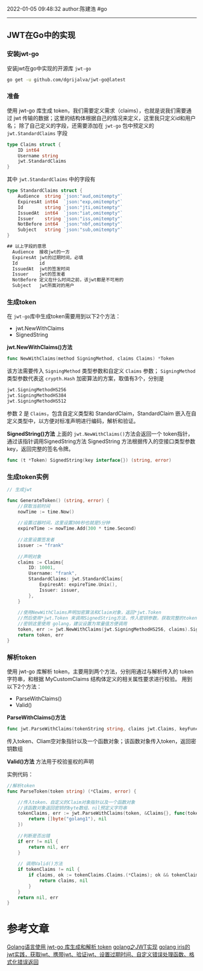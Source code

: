 2022-01-05
09:48:32
author:陈建浩
#go

--- 
## JWT在Go中的实现
### 安装jwt-go
安装jwt在go中实现的开源库 `jwt-go`

```bash
go get -u github.com/dgrijalva/jwt-go@latest
```


### 准备
使用 jwt-go 库生成 token，我们需要定义需求（claims），也就是说我们需要通过 jwt 传输的数据；这里的结构体根据自己的情况来定义，这里我只定义id和用户名；
除了自己定义的字段，还需要添加在 `jwt-go` 包中预定义的 `jwt.StandardClaims` 字段
```go
type Claims struct {
	ID int64	
	Username string
	jwt.StandardClaims
}
```
其中  `jwt.StandardClaims` 中的字段有
```go
type StandardClaims struct {
	Audience  string `json:"aud,omitempty"`
	ExpiresAt int64  `json:"exp,omitempty"`
	Id        string `json:"jti,omitempty"`
	IssuedAt  int64  `json:"iat,omitempty"`
	Issuer    string `json:"iss,omitempty"`
	NotBefore int64  `json:"nbf,omitempty"`
	Subject   string `json:"sub,omitempty"`
}
```

```go
## 以上字段的意思
  Audience  接收jwt的一方
  ExpiresAt jwt的过期时间，必填
  Id        id
  IssuedAt  jwt的签发时间
  Issuer    jwt的签发者
  NotBefore 定义在什么时间之前，该jwt都是不可用的
  Subject   jwt所面对的用户
```

### 生成token
在 `jwt-go`库中生成token需要用到以下2个方法：
- jwt.NewWithClaims
- SignedString

**jwt.NewWithClaims()方法**
```go
func NewWithClaims(method SigningMethod, claims Claims) *Token
```
该方法需要传入 `SigningMethod` 类型参数和自定义 `Claims` 参数；
 `SigningMethod` 类型参数代表这 `crypth.Hash` 加密算法的方案，取值有3个，分别是
 ```go
jwt.SigningMethodHS256
jwt.SigningMethodHS384
jwt.SigningMethodHS512
 ```

 参数 2 是 `Claims`，包含自定义类型和 StandardClaim，StandardClaim 嵌入在自定义类型中，以方便对标准声明进行编码，解析和验证。

 **SignedString()方法**
 上面的 `jwt.NewWithClaims()`方法会返回一个 token指针，通过该指针调用SignedString方法
 SignedString 方法根据传入的空接口类型参数 key，返回完整的签名令牌。
 ```go
func (t *Token) SignedString(key interface{}) (string, error) 
```

### 生成token实例
```go
// 生成jwt

func GenerateToken() (string, error) {
	//获取当前时间	
	nowTime := time.Now()
	
	//设置过器时间，这里设置300秒也就是5分钟	
	expireTime := nowTime.Add(300 * time.Second)	  
	
	//这里设置签发者	
	issuer := "frank"	  
	
	//声明对象	
	claims := Claims{	
		ID: 10001,	
		Username: "frank",	
		StandardClaims: jwt.StandardClaims{	
			ExpiresAt: expireTime.Unix(),	
			Issuer: issuer,	
		},	
	}	  
	
	//使用NewWithClaims声明加密算法和Claim对象，返回*jwt.Token	
	//然后使用*jwt.Token 来调用SignedString方法，传入密钥参数，获取完整的token和错误对象	
	//密钥这里使用 golang，建议设置为常量值方便调用
	token, err := jwt.NewWithClaims(jwt.SigningMethodHS256, claims).SignedString([]byte("golang"))	
	return token, err
}
```

### 解析token
使用 jwt-go 库解析 token，主要用到两个方法，分别用通过与解析传入的 token 字符串，和根据 MyCustomClaims 结构体定义的相关属性要求进行校验。
用到以下2个方法：
- ParseWithClaims()
- Valid()

**ParseWithClaims()方法**

```go
func jwt.ParseWithClaims(tokenString string, claims jwt.Claims, keyFunc jwt.Keyfunc) (*jwt.Token, error)
```
传入token、Cliam空对象指针以及一个函数对象；该函数对象传入token，返回密钥数组


**Valid()方法**
方法用于校验鉴权的声明

实例代码：
```go
//解析token
func ParseToken(token string) (*Claims, error) {

	//传入token、自定义的Claim对象指针以及一个函数对象	
	//该函数对象返回密钥的byte数组、nil预定义字符串	
	tokenClaims, err := jwt.ParseWithClaims(token, &Claims{}, func(token *jwt.Token) (interface{}, error) {	
		return []byte("golang1"), nil	
	})
	  	
	//判断是否出错	
	if err != nil {	
		return nil, err	
	}	  
	
	// 调用Valid()方法	
	if tokenClaims != nil {	
		if claims, ok := tokenClaims.Claims.(*Claims); ok && tokenClaims.Valid {	
			return claims, nil	
		}	
	}	
	return nil, err
}
```



# 参考文章
[Golang语言使用 jwt-go 库生成和解析 token](https://cloud.tencent.com/developer/article/1770768)
[golang之JWT实现](https://studygolang.com/articles/28967)
[golang iris的jwt实践，获取jwt、携带jwt、验证jwt、设置过期时间、自定义错误处理函数、格式化错误返回](https://studygolang.com/articles/25165)

